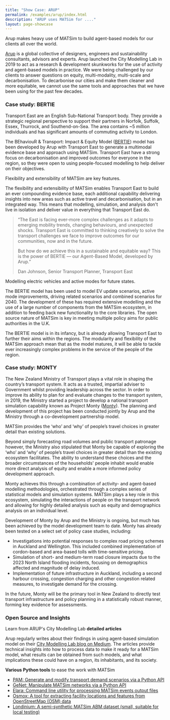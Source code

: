 ```yaml
---
title: "Show Case: ARUP"
permalink: /examples/arup/index.html
description: "ARUP uses MATSim for ...."
layout: page-showcase
---
```


<aside>
Arup makes heavy use of MATSim to build agent-based models for our clients all over the world.
</aside>

[Arup](https://www.arup.com) is a global collective of designers, engineers and sustainability consultants, advisors and experts. 
Arup launched the City Modelling Lab in 2019 to act as a research & development skunkworks for the use of activity and agent-based models in practice. 
We were being challenged by our clients to answer questions on equity, multi-modality, multi-scale and decarbonisation. 
To decarbonise our cities and make them cleaner and more equitable, we cannot use the same tools and approaches that we have been using for the past few decades. 


### Case study: BERTIE

Transport East are an English Sub-National Transport body. 
They provide a strategic regional perspective to support their partners in Norfolk, Suffolk, Essex, Thurrock, and Southend-on-Sea. 
The area contains ~5 million individuals and has significant amounts of commuting activity to London. 

The BEhaviouR & Transport: Impact & Equity Model 
([BERTIE](https://medium.com/arupcitymodelling/introducing-bertie-an-agent-based-model-for-transport-east-412470e7d9cf)) 
model has been developed by Arup with Transport East to generate a multimodal evidence base and approach using MATSim. 
Transport East have a strong focus on decarbonisation and improved outcomes for everyone in the region, 
so they were open to using people-focused modelling to help deliver on their objectives.

<aside>
Flexibility and extensibility of MATSim are key features.
</aside>

The flexibility and extensibility of MATSim enables Transport East to build an ever compounding evidence base, 
each additional capability delivering insights into new areas such as active travel and decarbonisation, 
but in an integrated way. 
This means that modelling, simulation, and analysis don't live in isolation and deliver value in everything that Transport East do.

> “The East is facing ever-more complex challenges as it adapts to emerging mobility trends, 
> changing behaviours, and unexpected shocks. 
> Transport East is committed to thinking creatively to solve the transport challenges we face to improve outcomes for our communities, now and in the future.
> 
> But how do we achieve this in a sustainable and equitable way? 
> This is the power of BERTIE &mdash; our Agent-Based Model, developed by Arup.”
> 
> Dan Johnson, Senior Transport Planner, Transport East

<aside>
Modelling electric vehicles and active modes for future states.
</aside>

The BERTIE model has been used to model EV update scenarios, active mode improvements, driving related scenarios and combined scenarios for 2040.
The development of these has required extensive modelling and the use of a large number of components from the MATSim ecosystem, 
in addition to feeding back new functionality to the core libraries. 
The open source nature of MATSim is key in meeting multiple policy aims for public authorities in the U.K. 

The BERTIE model is in its infancy, but is already allowing Transport East to further their aims within the regions. 
The modularity and flexibility of the MATSim approach mean that as the model matures, 
it will be able to tackle ever increasingly complex problems in the service of the people of the region.

### Case study: MONTY

The New Zealand Ministry of Transport plays a vital role in shaping the country’s transport system. 
It acts as a trusted, impartial adviser to Government whilst providing leadership across the sector. 
In order to improve its ability to plan for and evaluate changes to the transport system, in 2019, 
the Ministry started a project to develop a national transport simulation capability known as Project Monty 
([Monty](https://www.arup.com/projects/building-an-agent-based-modelling-capability-for-new-zealand)). 
The planning and development of this project has been conducted jointly by Arup and the Ministry through a co-development partnership model.

<aside>
MATSim provides the ‘who’ and ‘why’ of people’s travel choices in greater detail than existing solutions.
</aside>

Beyond simply forecasting road volumes and public transport patronage however, the Ministry also stipulated 
that Monty be capable of exploring the ‘who’ and ‘why’ of people’s travel choices in greater detail 
than the existing ecosystem facilitates. 
The ability to understand these choices and the broader circumstances of the households' people 
inhabit would enable more direct analysis of equity and enable a more informed policy development approach.

Monty achieves this through a combination of activity- and agent-based modelling methodologies, 
orchestrated through a complex series of statistical models and simulation systems. 
MATSim plays a key role in this ecosystem, simulating the interactions of people on the transport network 
and allowing for highly detailed analysis such as equity and demographics analysis on an individual level.

Development of Monty by Arup and the Ministry is ongoing, but much has been achieved by the model development team to date. 
Monty has already been tested on a select set of policy case studies, including:

- Investigations into potential responses to complex road pricing schemes in Auckland and Wellington. 
  This included combined implementation of cordon-based and area-based tolls with time-sensitive pricing.
- Simulation of short- and medium-term road closure impacts due to the 2023 North Island flooding incidents, 
  focusing on demographics affected and magnitude of delay induced.
- Implementation of future infrastructure in Auckland, including a second harbour crossing, 
  congestion charging and other congestion related measures, to investigate demand for the crossing.

In the future, Monty will be the primary tool in New Zealand to directly test transport infrastructure 
and policy planning in a statistically robust manner, forming key evidence for assessments. 

### Open Source and Insights

<aside>
Learn from ARUP's City Modelling Lab <b>detailed articles</b>
</aside>

Arup regularly writes about their findings in using agent-based simulation model on their 
[City Modelling Lab blog on Medium](https://medium.com/arupcitymodelling). 
The articles provide technical insights into how to process data to make it ready for a MATSim model, 
what results can be obtained from such models, and what implications these could have on a region, its inhabitants, and its society.

<aside>
<b>Various Python tools</b> to ease the work with MATSim
</aside>


- [PAM: Generate and modify transport demand scenarios via a Python API](https://github.com/arup-group/pam)
- [GeNet: Manipulate MATSim networks via a Python API](https://github.com/arup-group/genet)
- [Elara: Command line utility for processing MATSim events output files](https://github.com/arup-group/elara)
- [Osmox: A tool for extracting facility locations and features from OpenStreetMap (OSM) data](https://github.com/arup-group/osmox)
- [Londinium: A semi-synthetic MATSim ABM dataset (small, suitable for local testing)](https://github.com/arup-group/londinium)


